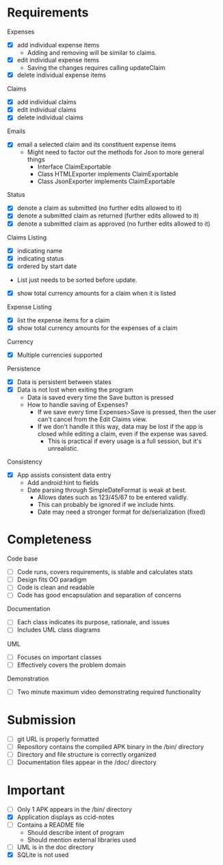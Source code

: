 Requirements
============
Expenses
- [X] add individual expense items
  * Adding and removing will be similar to claims.
- [X] edit individual expense items
  * Saving the changes requires calling updateClaim
- [X] delete individual expense items

Claims
- [X] add individual claims
- [X] edit individual claims
- [X] delete individual claims

Emails
- [X] email a selected claim and its constituent expense items
  * Might need to factor out the methods for Json to more general things
    * Interface ClaimExportable
    * Class HTMLExporter implements ClaimExportable
    * Class JsonExporter implements ClaimExportable

Status
- [X] denote a claim as submitted (no further edits allowed to it)
- [X] denote a submitted claim as returned (further edits allowed to it)
- [X] denote a submitted claim as approved (no further edits allowed to it)

Claims Listing
- [X]   indicating name
- [X]   indicating status
- [X]   ordered by start date
  * List just needs to be sorted before update.
- [X]   show total currency amounts for a claim when it is listed

Expense Listing
- [X] list the expense items for a claim
- [X] show total currency amounts for the expenses of a claim

Currency
- [X] Multiple currencies supported

Persistence
- [X] Data is persistent between states
- [X] Data is not lost when exiting the program
  * Data is saved every time the Save button is pressed
  * How to handle saving of Expenses?
    * If we save every time Expenses>Save is pressed, then the user can't cancel from the Edit Claims view.
    * If we don't handle it this way, data may be lost if the app is closed while editing a claim, even if the expense was saved.
      * This is practical if every usage is a full session, but it's unrealistic.

Consistency
- [X] App assists consistent data entry
  * Add android:hint to fields
  * Date parsing through SimpleDateFormat is weak at best.
    * Allows dates such as 123/45/67 to be entered validly.
     * This can probably be ignored if we include hints.
    * Date may need a stronger format for de/serialization (fixed)

Completeness
============
Code base
- [ ] Code runs, covers requirements, is stable and calculates stats
- [ ] Design fits OO paradigm
- [ ] Code is clean and readable
- [ ] Code has good encapsulation and separation of concerns

Documentation
- [ ] Each class indicates its purpose, rationale, and issues
- [ ] Includes UML class diagrams

UML
- [ ] Focuses on important classes
- [ ] Effectively covers the problem domain

Demonstration
- [ ] Two minute maximum video demonstrating required functionality

Submission
==========
- [ ] git URL is properly formatted
- [ ] Repository contains the compiled APK binary in the /bin/ directory
- [ ] Directory and file structure is correctly organized
- [ ] Documentation files appear in the /doc/ directory

Important
=========
- [ ] Only 1 APK appears in the /bin/ directory
- [X] Application displays as ccid-notes
- [ ] Contains a README file
  * Should describe intent of program
  * Should mention external libraries used
- [ ] UML is in the doc directory
- [X] SQLite is not used
